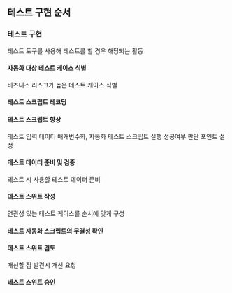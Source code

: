 ## 테스트 구현 순서

### 테스트 구현

테스트 도구를 사용해 테스트를 할 경우 해당되는 활동

#### 자동화 대상 테스트 케이스 식별

비즈니스 리스크가 높은 테스트 케이스 식별

#### 테스트 스크립트 레코딩

#### 테스트 스크립트 향상

테스트 입력 데이터 매개변수화, 자동화 테스트 스크립트 실행 성공여부 판단 포인트 설정

#### 테스트 데이터 준비 및 검증

테스트 시 사용할 테스트 데이터 준비

#### 테스트 스위트 작성

연관성 있는 테스트 케이스를 순서에 맞게 구성

#### 테스트 자동화 스크립트의 무결성 확인

#### 테스트 스위트 검토

개선할 점 발견시 개선 요청

#### 테스트 스위트 승인
